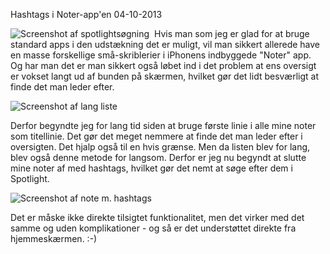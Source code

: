 Hashtags i Noter-app'en
04-10-2013

![Screenshot af spotlightsøgning](http://static.logiskhave.dk/20131004_soegning.png)
 Hvis man som jeg er glad for at bruge standard apps i den udstækning det er muligt, vil man sikkert allerede have en masse forskellige små-skriblerier i iPhonens indbyggede "Noter" app. Og har man det er man sikkert også løbet ind i det problem at ens oversigt er vokset langt ud af bunden på skærmen, hvilket gør det lidt besværligt at finde det man leder efter. 

<img class="screen" src="http://static.logiskhave.dk/20131004_liste.png" alt="Screenshot af lang liste">

Derfor begyndte jeg for lang tid siden at bruge første linie i alle mine noter som titellinie. Det gør det meget nemmere at finde det man leder efter i oversigten. Det hjalp også til en hvis grænse. Men da listen blev for lang, blev også denne metode for langsom. Derfor er jeg nu begyndt at slutte mine noter af med hashtags, hvilket gør det nemt at søge efter dem i Spotlight. 

<img class="screen" src="http://static.logiskhave.dk/20131004_note.png" alt="Screenshot af note m. hashtags">

Det er måske ikke direkte tilsigtet funktionalitet, men det virker med det samme og uden komplikationer - og så er det understøttet direkte fra hjemmeskærmen. :-)

